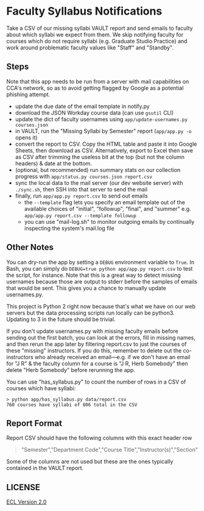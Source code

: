 # Faculty Syllabus Notifications

Take a CSV of our missing syllabi VAULT report and send emails to faculty about which syllabi we expect from them. We skip notifying faculty for courses which do not require syllabi (e.g. Graduate Studio Practice) and work around problematic faculty values like "Staff" and "Standby".

## Steps

Note that this app needs to be run from a server with mail capabilities on CCA's network, so as to avoid getting flagged by Google as a potential phishing attempt.

- update the due date of the email template in notify.py
- download the JSON Workday course data (can use `gsutil` CLI)
- update the dict of faculty usernames using `app/update-usernames.py courses.json`
- in VAULT, run the "Missing Syllabi by Semester" report (`app/app.py -o` opens it)
- convert the report to CSV. Copy the HTML table and paste it into Google Sheets, then download as CSV. Alternatively, export to Excel then save as CSV after trimming the useless bit at the top (but not the column headers) & date at the bottom.
- (optional, but recommended) run summary stats on our collection progress with `app/status.py courses.json report.csv`
- sync the local data to the mail server (our dev website server) with `./sync.sh`, then SSH into that server to send the mail
- finally, run `app/app.py report.csv` to send out emails
    + the `--template` flag lets you specify an email template out of the available choices of "initial", "followup", "final", and "summer" e.g. `app/app.py report.csv --template followup`
    + you can use "mail-log.sh" to monitor outgoing emails by continually inspecting the system's mail.log file

## Other Notes

You can dry-run the app by setting a `DEBUG` environment variable to `True`. In Bash, you can simply do `DEBUG=true python app/app.py report.csv` to test the script, for instance. Note that this is a great way to detect missing usernames because those are output to stderr before the samples of emails that would be sent. This gives you a chance to manually update usernames.py.

This project is Python 2 right now because that's what we have on our web servers but the data processing scripts run locally can be python3. Updating to 3 in the future should be trivial.

If you don't update usernames.py with missing faculty emails before sending out the first batch, you can look at the errors, fill in missing names, and then rerun the app later by filtering report.csv to just the courses of these "missing" instructors. If you do this, remember to delete out the co-instructors who already received an email—e.g. if we don't have an email for "J R" & the faculty column for a course is "J R, Herb Somebody" then delete "Herb Somebody" before rerunning the app.

You can use "has_syllabus.py" to count the number of rows in a CSV of courses which have syllabi:

```
> python app/has_syllabus.py data/report.csv
760 courses have syllabi of 806 total in the CSV
```

## Report Format

Report CSV should have the following columns with this exact header row

> "Semester","Department Code","Course Title","Instructor(s)","Section"

Some of the columns are not used but these are the ones typically contained in the VAULT report.

## LICENSE

[ECL Version 2.0](https://opensource.org/licenses/ECL-2.0)
